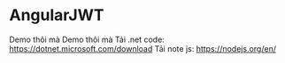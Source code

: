 # AngularJWT
Demo thôi mà
Demo thôi mà Tải .net code: https://dotnet.microsoft.com/download 
Tải note js: https://nodejs.org/en/
